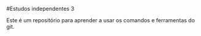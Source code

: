 #Estudos independentes 3

Este é um repositório para aprender a usar os comandos e ferramentas do git.

